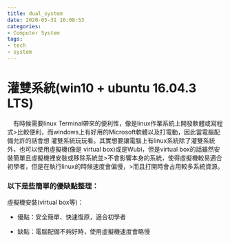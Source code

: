 ```yaml
---
title: dual_system
date: 2020-05-31 16:08:53
categories:
- Computer System
tags: 
- tech
- system
---
```

# 灌雙系統(win10 + ubuntu 16.04.3 LTS)
&emsp;有時候需要linux Terminal帶來的便利性，像是linux作業系統上開發軟體或寫程式>比較便利，而windows上有好用的Microsoft軟體以及打電動，因此當電腦配備允許的話會想
灌雙系統玩玩看。其實想要讓電腦上有linux系統除了灌雙系統外，也可以使用虛擬機(像是
virtual box)或是Wubi，但是virtual box的話雖然安裝簡單且虛擬機裡安裝或移除系統並>不會影響本身的系統，使得虛擬機較易適合初學者，但是在執行linux的時候速度會偏慢，>而且打開時會占用較多系統資源。

### 以下是些簡單的優缺點整理：

虛擬機安裝(virtual box等)：

- 優點：安全簡單、快速復原，適合初學者


- 缺點：電腦配備不夠好時，使用虛擬機速度會略慢
